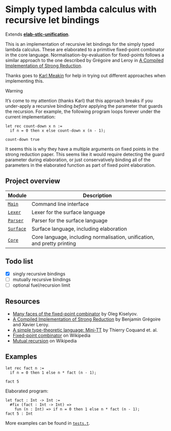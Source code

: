 # Simply typed lambda calculus with recursive let bindings

Extends [**elab-stlc-unification**](../elab-stlc-unification).

This is an implementation of recursive let bindings for the simply typed lambda
calculus. These are elaborated to a primitive fixed-point combinator in the core
language. Normalisation-by-evaluation for fixed-points follows a similar
approach to the one described by Grégoire and Leroy in [A Compiled
Implementation of Strong Reduction](https://xavierleroy.org/publi/strong-reduction.pdf).

Thanks goes to [Karl Meakin](https://github.com/Kmeakin) for help in trying out
different approaches when implementing this.

> [!WARNING]
> It’s come to my attention (thanks Karl) that this approach breaks if you
> under-apply a recursive binding _before_ applying the parameter that guards
> the recursion. For example, the following program loops forever under the
> current implementation:
>
> ```
> let rec count-down x n :=
>   if n = 0 then x else count-down x (n - 1);
>
> count-down true
> ```
>
> It seems this is why they have a multiple arguments on fixed points in the
> strong reduction paper. This seems like it would require detecting the guard
> parameter during elaboration, or just conservatively binding all of the
> parameters in the elaborated function as part of fixed point elaboration.

## Project overview

| Module        | Description                             |
| ------------- | --------------------------------------- |
| [`Main`]      | Command line interface                  |
| [`Lexer`]     | Lexer for the surface language          |
| [`Parser`]    | Parser for the surface language         |
| [`Surface`]   | Surface language, including elaboration |
| [`Core`]      | Core language, including normalisation, unification, and pretty printing |

[`Main`]: ./Main.ml
[`Lexer`]: ./Lexer.mll
[`Parser`]: ./Parser.mly
[`Surface`]: ./Surface.ml
[`Core`]: ./Core.ml

## Todo list

- [x] singly recursive bindings
- [ ] mutually recursive bindings
- [ ] optional fuel/recursion limit

## Resources

- [Many faces of the fixed-point combinator](https://okmij.org/ftp/Computation/fixed-point-combinators.html)
  by Oleg Kiselyov.
- [A Compiled Implementation of Strong Reduction](https://xavierleroy.org/publi/strong-reduction.pdf)
  by Benjamin Grégoire and Xavier Leroy.
- [A simple type-theoretic language: Mini-TT](https://web.archive.org/web/20220208175952/https://www.cse.chalmers.se/~bengt/papers/GKminiTT.pdf)
  by Thierry Coquand et. al.
- [Fixed-point combinator](https://en.wikipedia.org/wiki/Fixed-point_combinator) on Wikipedia
- [Mutual recursion](https://en.wikipedia.org/wiki/Mutual_recursion) on Wikipedia

## Examples

<!-- $MDX file=examples/readme.txt -->
```
let rec fact n :=
  if n = 0 then 1 else n * fact (n - 1);

fact 5
```

Elaborated program:

<!-- $MDX file=examples/readme.stdout -->
```
let fact : Int -> Int :=
  #fix (fact : Int -> Int) =>
    fun (n : Int) => if n = 0 then 1 else n * fact (n - 1);
fact 5 : Int
```

More examples can be found in [`tests.t`](tests.t).
